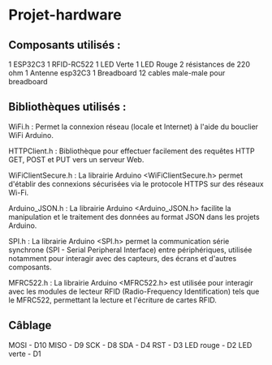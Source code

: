 # Projet-hardware

## Composants utilisés : 
1 ESP32C3
1 RFID-RC522
1 LED Verte
1 LED Rouge
2 résistances de 220 ohm
1 Antenne esp32C3
1 Breadboard
12 cables male-male pour breadboard
 
## Bibliothèques utilisés : 

WiFi.h : Permet la connexion réseau (locale et Internet) à l'aide du bouclier WiFi Arduino.

HTTPClient.h : Bibliothèque pour effectuer facilement des requêtes HTTP GET, POST et PUT vers un serveur Web.

WiFiClientSecure.h : La librairie Arduino <WiFiClientSecure.h> permet d'établir des connexions sécurisées via le protocole HTTPS sur des réseaux Wi-Fi.

Arduino_JSON.h : La librairie Arduino <Arduino_JSON.h> facilite la manipulation et le traitement des données au format JSON dans les projets Arduino.

SPI.h : La librairie Arduino <SPI.h> permet la communication série synchrone (SPI - Serial Peripheral Interface) entre périphériques, utilisée notamment pour interagir avec des capteurs, des écrans et d'autres composants.

MFRC522.h : La librairie Arduino <MFRC522.h> est utilisée pour interagir avec les modules de lecteur RFID (Radio-Frequency Identification) tels que le MFRC522, permettant la lecture et l'écriture de cartes RFID.

## Câblage 

MOSI - D10
MISO - D9
SCK - D8
SDA - D4
RST - D3
LED rouge - D2
LED verte -  D1 
